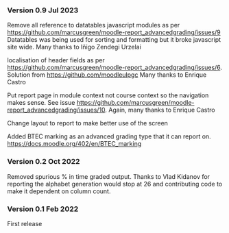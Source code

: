 ### Version 0.9 Jul 2023
Remove all reference to datatables javascript modules as per
https://github.com/marcusgreen/moodle-report_advancedgrading/issues/9
Datatables was being used for sorting and formatting but it broke javascript site wide.
Many thanks to Iñigo Zendegi Urzelai

localisation of header fields as per
https://github.com/marcusgreen/moodle-report_advancedgrading/issues/6.
Solution from https://github.com/moodleulpgc
Many thanks to Enrique Castro

Put report page in module context not course context so the navigation
makes sense. See issue
https://github.com/marcusgreen/moodle-report_advancedgrading/issues/10.
Again, many thanks to Enrique Castro

Change layout to report to make better use of the screen

Added BTEC marking as an advanced grading type that it can report on.
https://docs.moodle.org/402/en/BTEC_marking


### Version 0.2 Oct 2022
Removed spurious % in time graded output.
Thanks to Vlad Kidanov for reporting the alphabet generation would stop at 26 and contributing
code to make it dependent on column count.

### Version 0.1 Feb 2022
First release
